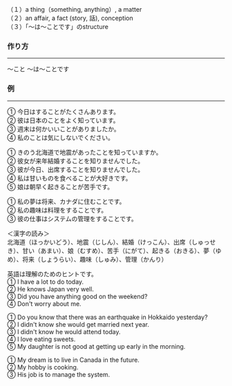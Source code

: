 （１）a thing（something, anything）, a matter  
（２）an affair, a fact (story, 話), conception  
（３）「～は〜ことです」のstructure
### 作り方
***
～こと
～は〜ことです
### 例
***
① 今日はすることがたくさんあります。  
② 彼は日本のことをよく知っています。  
③ 週末は何かいいことがありましたか。  
④ 私のことは気にしないでください。  

① きのう北海道で地震があったことを知っていますか。  
② 彼女が来年結婚することを知りませんでした。  
③ 彼が今日、出席することを知りませんでした。  
④ 私は甘いものを食べることが大好きです。  
⑤ 娘は朝早く起きることが苦手です。    

① 私の夢は将来、カナダに住むことです。  
② 私の趣味は料理をすることです。  
③ 彼の仕事はシステムの管理をすることです。  

＜漢字の読み＞  
北海道（ほっかいどう）、地震（じしん）、結婚（けっこん）、出席（しゅっせき）、甘い（あまい）、娘（むすめ）、苦手（にがて）、起きる（おきる）、夢（ゆめ）、将来（しょうらい）、趣味（しゅみ）、管理（かんり）  
  
英語は理解のためのヒントです。  
① I have a lot to do today.  
② He knows Japan very well.  
③ Did you have anything good on the weekend?  
④ Don't worry about me.  
  
① Do you know that there was an earthquake in Hokkaido yesterday?  
② I didn't know she would get married next year.  
③ I didn't know he would attend today.  
④ I love eating sweets.  
⑤ My daughter is not good at getting up early in the morning.  
  
① My dream is to live in Canada in the future.  
② My hobby is cooking.  
③ His job is to manage the system.